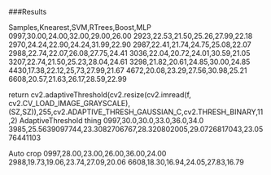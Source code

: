 

###Results

Samples,Knearest,SVM,RTrees,Boost,MLP
0997,30.00,24.00,32.00,29.00,26.00
2923,22.53,21.50,25.26,27.99,22.18
2970,24.24,22.90,24.24,31.99,22.90
2987,22.41,21.74,24.75,25.08,22.07
2988,22.74,22.07,26.08,27.75,24.41
3036,22.04,20.72,24.01,30.59,21.05
3207,22.74,21.50,25.23,28.04,24.61
3298,21.82,20.61,24.85,30.00,24.85
4430,17.38,22.12,25,73,27.99,21.67
4672,20.08,23.29,27.56,30.98,25.21
6608,20.57,21.63,26.17,28.59,22.99



return cv2.adaptiveThreshold(cv2.resize(cv2.imread(f, cv2.CV_LOAD_IMAGE_GRAYSCALE), (SZ,SZ)),255,cv2.ADAPTIVE_THRESH_GAUSSIAN_C,cv2.THRESH_BINARY,11,2)
AdaptiveThreshold thing
0997,30.0,30.0,33.0,36.0,34.0
3985,25.5639097744,23.3082706767,28.320802005,29.0726817043,23.0576441103


Auto crop
0997,28.00,23.00,26.00,36.00,24.00 
2988,19.73,19.06,23.74,27.09,20.06
6608,18.30,16.94,24.05,27.83,16.79
